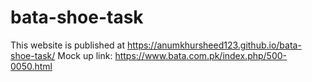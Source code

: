 # bata-shoe-task
This website is published at https://anumkhursheed123.github.io/bata-shoe-task/
Mock up link: https://www.bata.com.pk/index.php/500-0050.html
